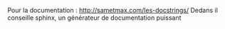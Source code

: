 Pour la documentation : http://sametmax.com/les-docstrings/
Dedans il conseille sphinx, un générateur de documentation puissant
